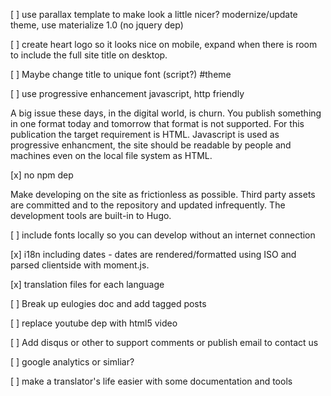 [ ] use parallax template to make look a little nicer? modernize/update theme,
use materialize 1.0 (no jquery dep)

[ ] create heart logo so it looks nice on mobile, expand when there is room to
include the full site title on desktop.

[ ] Maybe change title to unique font (script?) #theme

[ ] use progressive enhancement javascript, http friendly

A big issue these days, in the digital world, is churn.  You publish something
in one format today and tomorrow that format is not supported.  For this
publication the target requirement is HTML.  Javascript is used as progressive
enhancment, the site should be readable by people and machines even on the
local file system as HTML.

[x] no npm dep

Make developing on the site as frictionless as possible.  Third party assets
are committed and to the repository and updated infrequently.  The development
tools are built-in to Hugo.

[ ] include fonts locally so you can develop without an internet connection

[x] i18n including dates
    - dates are rendered/formatted using ISO and parsed clientside with moment.js.

[x] translation files for each language

[ ] Break up eulogies doc and add tagged posts

[ ] replace youtube dep with html5 video

[ ] Add disqus or other to support comments or publish email to contact us

[ ] google analytics or simliar?

[ ] make a translator's life easier with some documentation and tools
